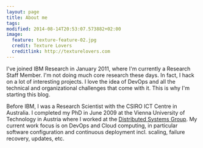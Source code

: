 ```yaml
---
layout: page
title: About me
tags:
modified: 2014-08-14T20:53:07.573882+02:00
image:
  feature: texture-feature-02.jpg
  credit: Texture Lovers
  creditlink: http://texturelovers.com
---
```


I've joined IBM Research in January 2011, where I'm currently a Research Staff Member. I'm not doing much core research these days. In fact, I hack on a lot of interesting projects. I love the idea of DevOps and all the technical and organizational challenges that come with it. This is why I'm starting this blog.

Before IBM, I was a Research Scientist with the CSIRO ICT Centre in Australia. I completed my PhD in June 2009 at the Vienna University of Technology in Austria where I worked at the [Distributed Systems Group](http://dsg.tuwien.ac.at).
My current work focus is on DevOps and Cloud computing, in particular software configuration and continuous deployment incl. scaling, failure recovery, updates, etc.